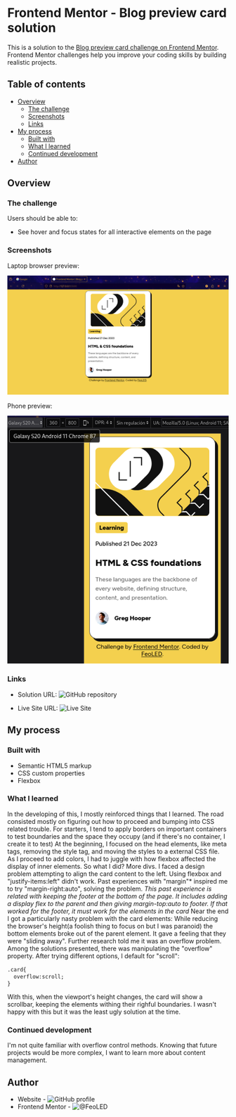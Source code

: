 # Frontend Mentor - Blog preview card solution

This is a solution to the [Blog preview card challenge on Frontend Mentor](https://www.frontendmentor.io/challenges/blog-preview-card-ckPaj01IcS). Frontend Mentor challenges help you improve your coding skills by building realistic projects. 

## Table of contents

- [Overview](#overview)
  - [The challenge](#the-challenge)
  - [Screenshots](#screenshot)
  - [Links](#links)
- [My process](#my-process)
  - [Built with](#built-with)
  - [What I learned](#what-i-learned)
  - [Continued development](#continued-development)
- [Author](#author)


## Overview

### The challenge

Users should be able to:

- See hover and focus states for all interactive elements on the page

### Screenshots

Laptop browser preview:

![](browser-preview.png)

Phone preview: 

![](phone-preview.png)

### Links

- Solution URL: ![GitHub repository](https://github.com/FeoLED/blog-preview-card-challenge)

- Live Site URL: ![Live Site](https://feoled.github.io/blog-preview-card-challenge/)


## My process

### Built with

- Semantic HTML5 markup
- CSS custom properties
- Flexbox

### What I learned

   In the developing of this, I mostly reinforced things that I learned. The road consisted mostly on figuring out how to proceed and bumping into CSS related trouble.
    For starters, I tend to apply borders on important containers to test boundaries and the space they occupy (and if there's no container, I create it to test)
    At the beginning, I focused on the head elements, like meta tags, removing the style tag, and moving the styles to a external CSS file.
    As I proceed to add colors, I had to juggle with how flexbox affected the display of inner elements. So what I did? More divs.
    I faced a design problem attempting to align the card content to the left. Using flexbox and "justify-items:left" didn't work. Past experiences with "margin"* inspired me to try "margin-right:auto", solving the problem.
    *This past experience is related with keeping the footer at the bottom of the page. It includes adding a display flex to the parent and then giving margin-top:auto to footer. If that worked for the footer, it must work for the elements in the card*
    Near the end I got a particularly nasty problem with the card elements: While reducing the browser's height(a foolish thing to focus on but I was paranoid) the bottom elements broke out of the parent element. It gave a feeling that they were "sliding away". Further research told me it was an overflow problem.
    Among the solutions presented, there was manipulating the "overflow" property. After trying different options, I default for "scroll":

```
.card{
  overflow:scroll;
}
```
With this, when the viewport's height changes, the card will show a scrollbar, keeping the elements withing their righful boundaries. I wasn't happy with this but it was the least ugly solution at the time.


### Continued development

I'm not quite familiar with overflow control methods. Knowing that future projects would be more complex, I want to learn more about content management. 


## Author

- Website - ![GitHub profile](https://github.com/FeoLED)
- Frontend Mentor - ![@FeoLED](https://www.frontendmentor.io/profile/FeoLED)
